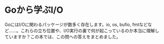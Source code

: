# Goから学ぶI/O


GoにはI/Oに関わるパッケージが数多く存在します。io, os, bufio,
fmtなどなど......。これらの立ち位置や、I/O実行の裏で何が起こっているのか本当に理解していますか？この本では、この問への答えをまとめました。



